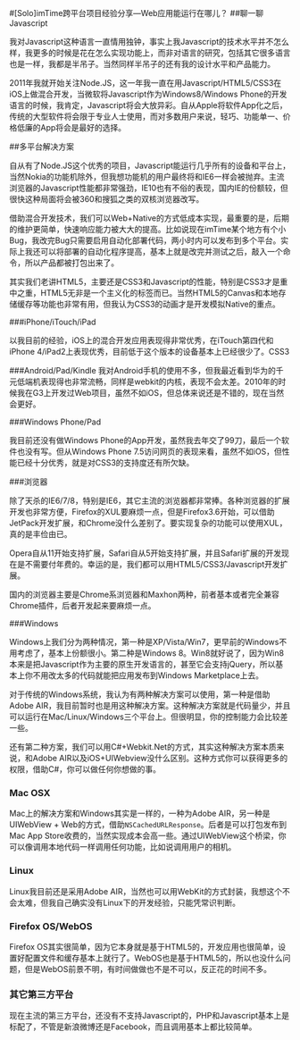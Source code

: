 #[Solo]imTime跨平台项目经验分享—Web应用能运行在哪儿？
##聊一聊Javascript

我对Javascript这种语言一直情用独钟，事实上我Javascript的技术水平并不怎么样，我更多的时候是花在怎么实现功能上，而非对语言的研究，包括其它很多语言也是一样，我都是半吊子。当然同样半吊子的还有我的设计水平和产品能力。

2011年我就开始关注Node.JS，这一年我一直在用Javascript/HTML5/CSS3在iOS上做混合开发，当微软将Javascript作为Windows8/Windows Phone的开发语言的时候，我肯定，Javascript将会大放异彩。自从Apple将软件App化之后，传统的大型软件将会限于专业人士使用，而对多数用户来说，轻巧、功能单一、价格低廉的App将会是最好的选择。

##多平台解决方案

自从有了Node.JS这个优秀的项目，Javascript能运行几乎所有的设备和平台上，当然Nokia的功能机除外，但我想功能机的用户最终将和IE6一样会被抛弃。主流浏览器的Javascript性能都非常强劲，IE10也有不俗的表现，国内IE的份额较，但很快这种局面将会被360和搜狐之类的双核浏览器改写。

借助混合开发技术，我们可以Web+Native的方式低成本实现，最重要的是，后期的维护更简单，快速响应能力被大大的提高。比如说现在imTime某个地方有个小Bug，我改完Bug只需要启用自动化部署代码，两小时内可以发布到多个平台。实际上我还可以将部署的自动化程序提高，基本上就是改完并测试之后，敲入一个命令，所以产品都被打包出来了。

其实我们老讲HTML5，主要还是CSS3和Javascript的性能，特别是CSS3才是重中之重，HTML5无非是一个主义化的标签而已。当然HTML5的Canvas和本地存储缓存等功能也非常有用，但我认为CSS3的动画才是开发模拟Native的重点。

###iPhone/iTouch/iPad

以我目前的经验，iOS上的混合开发应用表现得非常优秀，在iTouch第四代和iPhone 4/iPad2上表现优秀，目前低于这个版本的设备基本上已经很少了。CSS3

###Android/Pad/Kindle
我对Android手机的使用不多，但我最近看到华为的千元低端机表现得也非常流畅，同样是webkit的内核，表现不会太差。2010年的时候我在G3上开发过Web项目，虽然不如iOS，但总体来说还是不错的，现在当然会更好。

###Windows Phone/Pad

我目前还没有做Windows Phone的App开发，虽然我去年交了99刀，最后一个软件也没有写。但从Windows Phone 7.5访问网页的表现来看，虽然不如iOS，但性能已经十分优秀，就是对CSS3的支持度还有所欠缺。

###浏览器

除了天杀的IE6/7/8，特别是IE6，其它主流的浏览器都非常捧。各种浏览器的扩展开发也非常方便，Firefox的XUL要麻烦一点，但是Firefox3.6开始，可以借助JetPack开发扩展，和Chrome没什么差别了。要实现复杂的功能可以使用XUL，真的是丰俭由已。

Opera自从11开始支持扩展，Safari自从5开始支持扩展，并且Safari扩展的开发现在是不需要付年费的。幸运的是，我们都可以用HTML5/CSS3/Javascript开发扩展。

国内的浏览器主要是Chrome系浏览器和Maxhon两种，前者基本或者完全兼容Chrome插件，后者开发起来要麻烦一点。

###Windows

Windows上我们分为两种情况，第一种是XP/Vista/Win7，更早前的Windows不用考虑了，基本上份额很小。第二种是Windows 8。Win8就好说了，因为Win8本来是把Javascript作为主要的原生开发语言的，甚至它会支持jQuery，所以基本上你不用改太多的代码就能把应用发布到Windows Marketplace上去。

对于传统的Windows系统，我认为有两种解决方案可以使用，第一种是借助Adobe AIR，我目前暂时也是用这种解决方案。这种解决方案就是代码量少，并且可以运行在Mac/Linux/Windows三个平台上。但很明显，你的控制能力会比较差一些。

还有第二种方案，我们可以用C#+Webkit.Net的方式，其实这种解决方案本质来说，和Adobe AIR以及iOS+UIWebview没什么区别。这种方式你可以获得更多的权限，借助C#，你可以做任何你想做的事。

### Mac OSX

Mac上的解决方案和Windows其实是一样的，一种为Adobe AIR，另一种是UIWebView + Web的方式，借助`NSCachedURLResponse`。后者是可以打包发布到Mac App Store收费的，当然实现成本会高一些。通过UIWebView这个桥梁，你可以像调用本地代码一样调用任何功能，比如说调用用户的相机。

### Linux

Linux我目前还是采用Adobe AIR，当然也可以用WebKit的方式封装，我想这个不会太难，但我自己确实没有Linux下的开发经验，只能凭常识判断。

### Firefox OS/WebOS

Firefox OS其实很简单，因为它本身就是基于HTML5的，开发应用也很简单，设置好配置文件和缓存基本上就行了。WebOS也是基于HTML5的，所以也没什么问题，但是WebOS前景不明，有时间做做也不是不可以，反正花的时间不多。

### 其它第三方平台

现在主流的第三方平台，还没有不支持Javascript的，PHP和Javascript基本上是标配了，不管是新浪微博还是Facebook，而且调用基本上都比较简单。